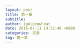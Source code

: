 ```yaml
---
layout: post
title: 第一章
subtitle: 
author: igoldenwheat
date: 2016-07-11 14:52:46 +0800
categories: 文章
tag: 第一章
---
```

